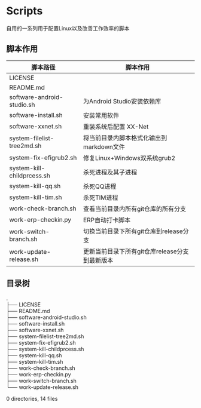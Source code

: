 # Scripts
自用的一系列用于配置Linux以及改善工作效率的脚本

## 脚本作用

| 脚本路径 | 脚本作用 |
| -------- | -------- |
| LICENSE |  |
| README.md |  |
| software-android-studio.sh | 为Android Studio安装依赖库 |
| software-install.sh | 安装常用软件 |
| software-xxnet.sh | 重装系统后配置 XX-Net |
| system-filelist-tree2md.sh | 将当前目录内脚本格式化输出到markdown文件 |
| system-fix-efigrub2.sh | 修复Linux+Windows双系统grub2 |
| system-kill-childprcess.sh | 杀死进程及其子进程 |
| system-kill-qq.sh | 杀死QQ进程 |
| system-kill-tim.sh | 杀死TIM进程 |
| work-check-branch.sh | 查看当前目录内所有git仓库的所有分支 |
| work-erp-checkin.py | ERP自动打卡脚本 |
| work-switch-branch.sh | 切换当前目录下所有git仓库到release分支 |
| work-update-release.sh | 更新当前目录下所有git仓库release分支到最新版本 |
## 目录树

.  
├── LICENSE  
├── README.md  
├── software-android-studio.sh  
├── software-install.sh  
├── software-xxnet.sh  
├── system-filelist-tree2md.sh  
├── system-fix-efigrub2.sh  
├── system-kill-childprcess.sh  
├── system-kill-qq.sh  
├── system-kill-tim.sh  
├── work-check-branch.sh  
├── work-erp-checkin.py  
├── work-switch-branch.sh  
└── work-update-release.sh  
  
0 directories, 14 files  
